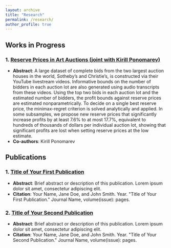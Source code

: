 ```yaml
---
layout: archive
title: "Research"
permalink: /research/
author_profile: true
---
```


<!-- {% if author.googlescholar %}
  You can also find my articles on <u><a href="{{author.googlescholar}}">my Google Scholar profile</a>.</u>
{% endif %}

{% include base_path %}

{% for post in site.publications reversed %}
  {% include archive-single.html %}
{% endfor %} -->

## Works in Progress

### 1. [Reserve Prices in Art Auctions (joint with Kirill Ponomarev)](../files/auction_paper.pdf)
- **Abstract**: A large dataset of complete bids from the two largest auction houses in the world, Sotheby’s and Christie’s, is constructed via their YouTube livestream videos. Informative bounds on the number of bidders in each auction lot are also generated using audio transcripts from these videos. Using the top two bids in each auction lot and the estimated number of bidders, the profit bounds against reserve prices are estimated nonparametrically. To decide on a single best reserve price, the minimax-regret criterion is solved analytically and applied.
In some subsamples, we propose new reserve prices that significantly increase profits by at least 7.6% to at most 17.7%, equivalent to hundreds of thousands of dollars per individual auction lot, showing that significant profits are lost when setting reserve prices at the low estimate.
- **Co-authors**: Kirill Ponomarev


## Publications

### 1. [Title of Your First Publication](link-to-paper-if-available)
- **Abstract**: Brief abstract or description of this publication. Lorem ipsum dolor sit amet, consectetur adipiscing elit.
- **Citation**: Your Name, Jane Doe, and John Smith. Year. "Title of Your First Publication." Journal Name, volume(issue): pages.

### 2. [Title of Your Second Publication](link-to-paper-if-available)
- **Abstract**: Brief abstract or description of this publication. Lorem ipsum dolor sit amet, consectetur adipiscing elit.
- **Citation**: Your Name, Jane Doe, and John Smith. Year. "Title of Your Second Publication." Journal Name, volume(issue): pages.
